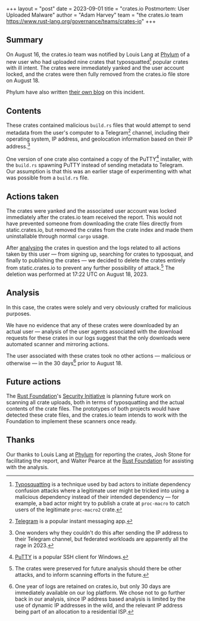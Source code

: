 +++
layout = "post"
date = 2023-09-01
title = "crates.io Postmortem: User Uploaded Malware"
author = "Adam Harvey"
team = "the crates.io team <https://www.rust-lang.org/governance/teams/crates-io>"
+++

## Summary

On August 16, the crates.io team was notified by Louis Lang at [Phylum][phylum] of a new user who had uploaded nine crates that typosquatted[^typosquatting] popular crates with ill intent. The crates were immediately yanked and the user account locked, and the crates were then fully removed from the crates.io file store on August 18.

Phylum have also written [their own blog][phylum-blog] on this incident.

## Contents

These crates contained malicious `build.rs` files that would attempt to send metadata from the user's computer to a Telegram[^telegram] channel, including their operating system, IP address, and geolocation information based on their IP address.[^geolocation]

One version of one crate also contained a copy of the PuTTY[^putty] installer, with the `build.rs` spawning PuTTY instead of sending metadata to Telegram. Our assumption is that this was an earlier stage of experimenting with what was possible from a `build.rs` file.

## Actions taken

The crates were yanked and the associated user account was locked immediately after the crates.io team received the report. This would not have prevented someone from downloading the crate files directly from static.crates.io, but removed the crates from the crate index and made them uninstallable through normal `cargo` usage.

After [analysing](#analysis) the crates in question and the logs related to all actions taken by this user — from signing up, searching for crates to typosquat, and finally to publishing the crates — we decided to delete the crates entirely from static.crates.io to prevent any further possibility of attack.[^deletion] The deletion was performed at 17:22 UTC on August 18, 2023.

## Analysis

In this case, the crates were solely and very obviously crafted for malicious purposes.

We have no evidence that any of these crates were downloaded by an actual user — analysis of the user agents associated with the download requests for these crates in our logs suggest that the only downloads were automated scanner and mirroring actions.

The user associated with these crates took no other actions — malicious or otherwise — in the 30 days[^retention] prior to August 18.

## Future actions

The [Rust Foundation][foundation]'s [Security Initiative][init] is planning future work on scanning all crate uploads, both in terms of typosquatting and the actual contents of the crate files. The prototypes of both projects would have detected these crate files, and the crates.io team intends to work with the Foundation to implement these scanners once ready.

## Thanks

Our thanks to Louis Lang at [Phylum][phylum] for reporting the crates, Josh Stone for facilitating the report, and Walter Pearce at the [Rust Foundation][foundation] for assisting with the analysis.

[^deletion]: The crates were preserved for future analysis should there be other attacks, and to inform scanning efforts in the future.
[^geolocation]: One wonders why they couldn't do this after sending the IP address to their Telegram channel, but federated workloads are apparently all the rage in 2023.
[^putty]: [PuTTY][putty] is a popular SSH client for Windows.
[^retention]: One year of logs are retained on crates.io, but only 30 days are immediately available on our log platform. We chose not to go further back in our analysis, since IP address based analysis is limited by the use of dynamic IP addresses in the wild, and the relevant IP address being part of an allocation to a residential ISP.
[^telegram]: [Telegram][telegram] is a popular instant messaging app.
[^typosquatting]: [Typosquatting][typosquatting] is a technique used by bad actors to initiate dependency confusion attacks where a legitimate user might be tricked into using a malicious dependency instead of their intended dependency — for example, a bad actor might try to publish a crate at `proc-macro` to catch users of the legitimate `proc-macro2` crate.

[foundation]: https://foundation.rust-lang.org/
[init]: https://foundation.rust-lang.org/news/2022-09-13-rust-foundation-establishes-security-team/
[phylum]: https://www.phylum.io/
[phylum-blog]: https://blog.phylum.io/rust-malware-staged-on-crates-io/
[putty]: https://www.putty.org/
[telegram]: https://telegram.org/
[typosquatting]: https://docs.npmjs.com/threats-and-mitigations#by-typosquatting--dependency-confusion
